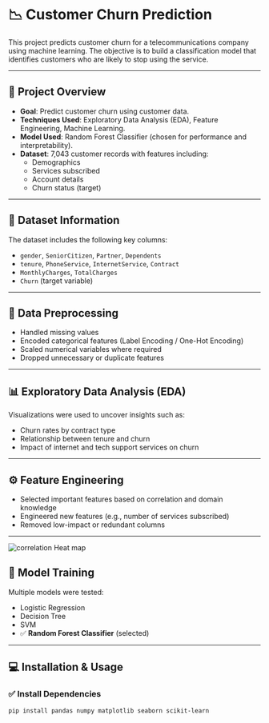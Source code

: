 # 📉 Customer Churn Prediction

This project predicts customer churn for a telecommunications company using machine learning. The objective is to build a classification model that identifies customers who are likely to stop using the service.

---

## 🧠 Project Overview

- **Goal**: Predict customer churn using customer data.
- **Techniques Used**: Exploratory Data Analysis (EDA), Feature Engineering, Machine Learning.
- **Model Used**: Random Forest Classifier (chosen for performance and interpretability).
- **Dataset**: 7,043 customer records with features including:
  - Demographics
  - Services subscribed
  - Account details
  - Churn status (target)

---

## 📁 Dataset Information

The dataset includes the following key columns:
- `gender`, `SeniorCitizen`, `Partner`, `Dependents`
- `tenure`, `PhoneService`, `InternetService`, `Contract`
- `MonthlyCharges`, `TotalCharges`
- `Churn` (target variable)

---

## 🧹 Data Preprocessing

- Handled missing values
- Encoded categorical features (Label Encoding / One-Hot Encoding)
- Scaled numerical variables where required
- Dropped unnecessary or duplicate features

---

## 📊 Exploratory Data Analysis (EDA)

Visualizations were used to uncover insights such as:
- Churn rates by contract type
- Relationship between tenure and churn
- Impact of internet and tech support services on churn

---

## ⚙️ Feature Engineering

- Selected important features based on correlation and domain knowledge
- Engineered new features (e.g., number of services subscribed)
- Removed low-impact or redundant columns

---

![correlation Heat map](assets/heatMap.png)


## 🤖 Model Training

Multiple models were tested:
- Logistic Regression
- Decision Tree
- SVM
- ✅ **Random Forest Classifier** (selected)

---

## 💻 Installation & Usage

### ✅ Install Dependencies

```bash
pip install pandas numpy matplotlib seaborn scikit-learn
